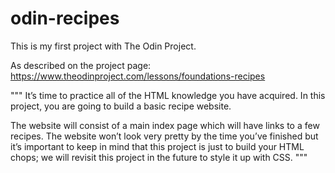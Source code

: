 # odin-recipes
This is my first project with The Odin Project. 

As described on the project page: https://www.theodinproject.com/lessons/foundations-recipes

"""
It’s time to practice all of the HTML knowledge you have acquired. In this project, you are going to build a basic recipe website.

The website will consist of a main index page which will have links to a few recipes. The website won’t look very pretty by the time you’ve finished but it’s important to keep in mind that this project is just to build your HTML chops; we will revisit this project in the future to style it up with CSS.
"""
